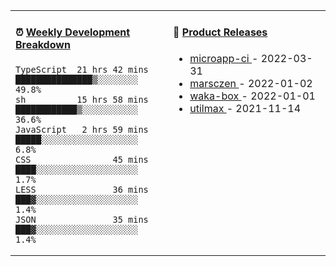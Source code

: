 <table width="800px">
<tr>
<td valign="top" width="50%">

####  ⏰  <a href="https://gist.github.com/marsczen/0c39a3e7b4a372c6cff4a8714271308c" target="_blank">Weekly Development Breakdown</a>

<!-- code_time starts -->

```text
TypeScript  21 hrs 42 mins  ███████████████▒░░░░░░░░  49.8%
sh          15 hrs 58 mins  ████████████▒░░░░░░░░░░░  36.6%
JavaScript   2 hrs 59 mins  █████░░░░░░░░░░░░░░░░░░░   6.8%
CSS                45 mins  ████░░░░░░░░░░░░░░░░░░░░   1.7%
LESS               36 mins  ███▓░░░░░░░░░░░░░░░░░░░░   1.4%
JSON               35 mins  ███▓░░░░░░░░░░░░░░░░░░░░   1.4%
```

<!-- code_time ends -->
</td>
<td valign="top" width="50%">

#### 🌾 <a href="https://github.com/marsczen/marsczen/blob/master/releases.md" target="_blank">Product Releases</a>

<!-- recent_releases starts -->
* <a href='https://github.com/marsczen/microapp-ci/releases/tag/v0.0.2' target='_blank'>microapp-ci </a> - 2022-03-31
* <a href='https://github.com/marsczen/marsczen/releases/tag/v0.0.1' target='_blank'>marsczen </a> - 2022-01-02
* <a href='https://github.com/marsczen/waka-box/releases/tag/v3.0.1' target='_blank'>waka-box </a> - 2022-01-01
* <a href='https://github.com/marsczen/utilmax/releases/tag/v1.0.6' target='_blank'>utilmax </a> - 2021-11-14
<!-- recent_releases ends -->

</td>
</tr>
  </table>
